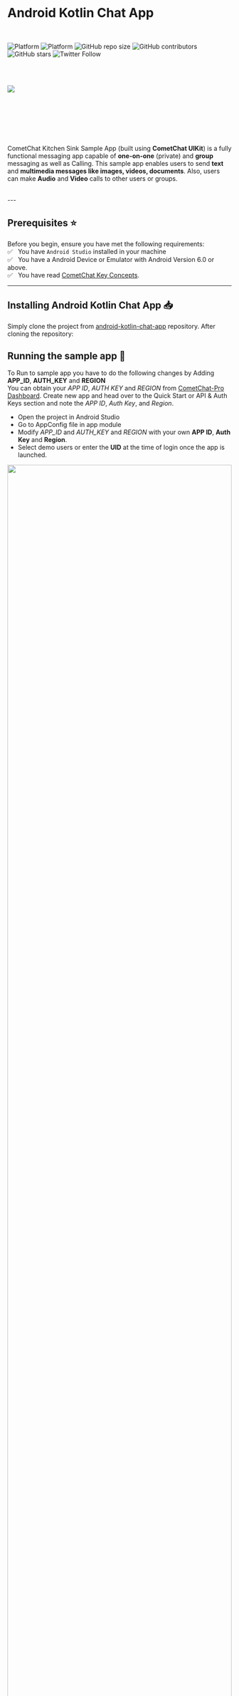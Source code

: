 <div style="width:100%">
    <div style="width:50%; display:inline-block">
        <p align="center">
        <img align="center" alt="" src="https://avatars2.githubusercontent.com/u/45484907?s=200&v=4">
        </p>
    </div>
</div>

<br></br><br></br>

# Android Kotlin Chat App
<br/>

![Platform](https://img.shields.io/badge/Platform-Android-brightgreen.svg)
![Platform](https://img.shields.io/badge/Language-Kotlin-yellowgreen.svg)
![GitHub repo size](https://img.shields.io/github/repo-size/cometchat-pro/android-kotlin-chat-app)
![GitHub contributors](https://img.shields.io/github/contributors/cometchat-pro/android-kotlin-chat-app)
![GitHub stars](https://img.shields.io/github/stars/cometchat-pro/android-kotlin-chat-app?style=social)
![Twitter Follow](https://img.shields.io/twitter/follow/cometchat?style=social)

</br></br>

<div>
<img align="left" src="https://files.readme.io/952af91-UI_Kit__1.png">
</div>

<br></br><br></br></br>

<br></br>
CometChat Kitchen Sink Sample App (built using **CometChat UIKit**) is a fully functional messaging app capable of **one-on-one** (private) and **group** messaging as well as Calling. This sample app enables users to send **text** and **multimedia messages like images, videos, documents**. Also, users can make **Audio** and **Video** calls to other users or groups.

</br>
---

## Prerequisites :star:

Before you begin, ensure you have met the following requirements:<br/>
✅ &nbsp; You have `Android Studio` installed in your machine <br/>
✅ &nbsp; You have a Android Device or Emulator with Android Version 6.0 or above. <br/>
✅ &nbsp; You have read [CometChat Key Concepts](https://prodocs.cometchat.com/docs/concepts).<br/>

---

## Installing Android Kotlin Chat App :inbox_tray:
Simply clone the project from [android-kotlin-chat-app](https://github.com/cometchat-pro-samples/android-kotlin-chat-app/archive/master.zip) repository. After cloning the repository:

## Running the sample app :rocket:
To Run to sample app you have to do the following changes by Adding **APP_ID**, **AUTH_KEY** and **REGION**  
You can obtain your *APP ID*, *AUTH KEY* and *REGION* from [CometChat-Pro Dashboard](https://app.cometchat.com/). Create new app and head over to the Quick Start or API & Auth Keys section and note the *APP ID*, *Auth Key*, and *Region*.
- Open the project in Android Studio
- Go to AppConfig file in app module
- Modify *APP_ID* and *AUTH_KEY*  and *REGION* with your own **APP ID**, **Auth Key** and **Region**.
- Select demo users or enter the **UID** at the time of login once the app is launched.

<img align="center" width="100%" height="auto"
src="https://github.com/cometchat-pro-samples/android-kotlin-chat-app/blob/master/Screenshot/qs.png">
<br/><br/>
<img align="center" width="100%" height="auto"
src="https://github.com/cometchat-pro-samples/android-kotlin-chat-app/blob/master/Screenshot/credentialss.png">

---
## Add UIKit Library to your project :book:
Learn more about how to integrate [UI Kit-Kotlin](https://github.com/cometchat-pro/android-kotlin-chat-ui-kit) inside your app.

---

# Troubleshooting
- To read the full documentation on UI Kit-Kotlin integration visit our [Documentation](https://prodocs.cometchat.com/v2.1/docs).
- Facing any issues while integrating or installing the UI Kit-Kotlin please <a href="https://app.cometchat.io/"> connect with us via real time support present in CometChat Dashboard.</a>

# Contributors
Thanks to the following people who have contributed to this project:<br/>
[@poojashivane :woman_technologist:](https://github.com/PoojaShivane) <br/>
[@darshanbhanushali :computer:](https://github.com/darshanbhanushali)<br/>
[@yadavmangesh :spiral_notepad:](https://github.com/yadavmangesh)<br/>
[@anantgarg :man_judge:](https://github.com/anantgarg)<br/>
[@Tristankluivert :man_technologist:](https://github.com/Tristankluivert)<br/>

## Contact :mailbox:
Contact us via real time support present in [CometChat Dashboard](https://app.cometchat.io/).

## License

This project uses the following license: [License](https://github.com/cometchat-pro/.github/blob/master/LICENSE).




